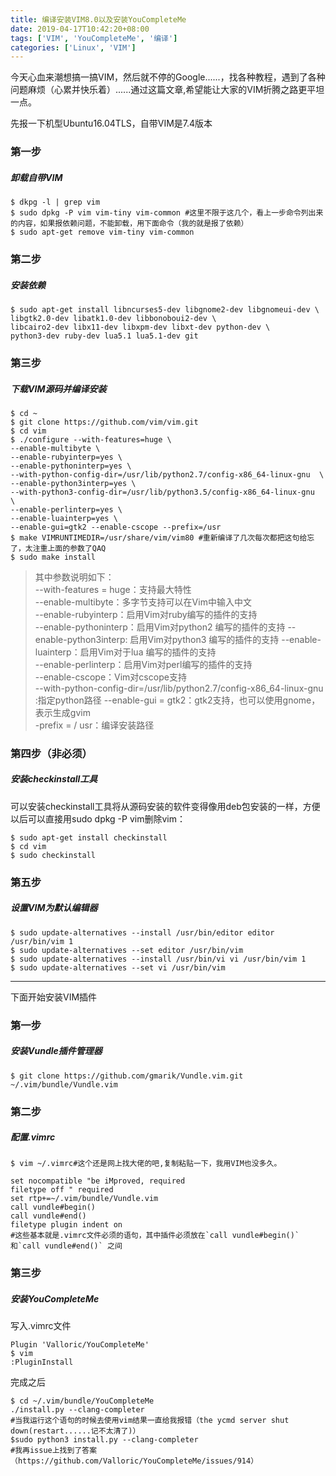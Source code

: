 ```yaml
---
title: 编译安装VIM8.0以及安装YouCompleteMe
date: 2019-04-17T10:42:20+08:00
tags: ['VIM', 'YouCompleteMe', '编译']
categories: ['Linux', 'VIM']
---
```

今天心血来潮想搞一搞VIM，然后就不停的Google......，找各种教程，遇到了各种问题麻烦（心累并快乐着）......通过这篇文章,希望能让大家的VIM折腾之路更平坦一点。

先报一下机型Ubuntu16.04TLS，自带VIM是7.4版本
### 第一步
##### 卸载自带VIM
```
$ dkpg -l | grep vim
$ sudo dpkg -P vim vim-tiny vim-common #这里不限于这几个，看上一步命令列出来的内容，如果报依赖问题，不能卸载，用下面命令（我的就是报了依赖）
$ sudo apt-get remove vim-tiny vim-common
```
### 第二步
##### 安装依赖
```
$ sudo apt-get install libncurses5-dev libgnome2-dev libgnomeui-dev \
libgtk2.0-dev libatk1.0-dev libbonoboui2-dev \
libcairo2-dev libx11-dev libxpm-dev libxt-dev python-dev \
python3-dev ruby-dev lua5.1 lua5.1-dev git
```
### 第三步
##### 下载VIM源码并编译安装
```
$ cd ~
$ git clone https://github.com/vim/vim.git
$ cd vim
$ ./configure --with-features=huge \
--enable-multibyte \
--enable-rubyinterp=yes \
--enable-pythoninterp=yes \
--with-python-config-dir=/usr/lib/python2.7/config-x86_64-linux-gnu  \
--enable-python3interp=yes \
--with-python3-config-dir=/usr/lib/python3.5/config-x86_64-linux-gnu  \
--enable-perlinterp=yes \
--enable-luainterp=yes \
--enable-gui=gtk2 --enable-cscope --prefix=/usr
$ make VIMRUNTIMEDIR=/usr/share/vim/vim80 #重新编译了几次每次都把这句给忘了，太注重上面的参数了QAQ
$ sudo make install  
```
> 其中参数说明如下：  
--with-features = huge：支持最大特性  
--enable-multibyte：多字节支持可以在Vim中输入中文  
--enable-rubyinterp：启用Vim对ruby编写的插件的支持  
--enable-pythoninterp：启用Vim对python2 编写的插件的支持
--enable-python3interp:   启用Vim对python3 编写的插件的支持
--enable-luainterp：启用Vim对于lua 编写的插件的支持  
--enable-perlinterp：启用Vim对perl编写的插件的支持  
--enable-cscope：Vim对cscope支持  
--with-python-config-dir=/usr/lib/python2.7/config-x86_64-linux-gnu :指定python路径 
--enable-gui = gtk2：gtk2支持，也可以使用gnome，表示生成gvim  
-prefix = / usr：编译安装路径
### 第四步（非必须）
##### 安装checkinstall工具
可以安装checkinstall工具将从源码安装的软件变得像用deb包安装的一样，方便以后可以直接用sudo dpkg -P vim删除vim：
```
$ sudo apt-get install checkinstall
$ cd vim
$ sudo checkinstall
```
### 第五步
##### 设置VIM为默认编辑器
```
$ sudo update-alternatives --install /usr/bin/editor editor /usr/bin/vim 1
$ sudo update-alternatives --set editor /usr/bin/vim
$ sudo update-alternatives --install /usr/bin/vi vi /usr/bin/vim 1
$ sudo update-alternatives --set vi /usr/bin/vim
```
---
下面开始安装VIM插件
### 第一步
##### 安装Vundle插件管理器
```
$ git clone https://github.com/gmarik/Vundle.vim.git ~/.vim/bundle/Vundle.vim
```
### 第二步
##### 配置.vimrc
```
$ vim ~/.vimrc#这个还是网上找大佬的吧,复制粘贴一下，我用VIM也没多久。
```
```
set nocompatible "be iMproved, required
filetype off " required
set rtp+=~/.vim/bundle/Vundle.vim
call vundle#begin()
call vundle#end()
filetype plugin indent on
#这些基本就是.vimrc文件必须的语句，其中插件必须放在`call vundle#begin()`
和`call vundle#end()` 之间
```
### 第三步
##### 安装YouCompleteMe
写入.vimrc文件
```
Plugin 'Valloric/YouCompleteMe'
$ vim
:PluginInstall
```
完成之后
```
$ cd ~/.vim/bundle/YouCompleteMe
./install.py --clang-completer 
#当我运行这个语句的时候去使用vim结果一直给我报错（the ycmd server shut down(restart......记不太清了)）
$sudo python3 install.py --clang-completer
#我再issue上找到了答案（https://github.com/Valloric/YouCompleteMe/issues/914）
```


